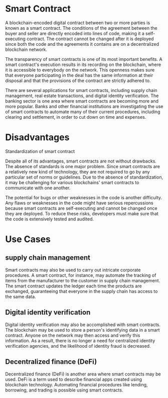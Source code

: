 # Smart Contract

A blockchain-encoded digital contract between two or more parties is known as a smart contract. The conditions of the agreement between the buyer and seller are directly encoded into lines of code, making it a self-executing contract. The contract cannot be changed after it is deployed since both the code and the agreements it contains are on a decentralized blockchain network.

The transparency of smart contracts is one of its most important benefits. A smart contract's execution results in its recording on the blockchain, where it is accessible to everybody on the network. This openness makes sure that everyone participating in the deal has the same information at their disposal and that the provisions of the contract are strictly adhered to.

There are several applications for smart contracts, including supply chain management, real estate transactions, and digital identity verification. The banking sector is one area where smart contracts are becoming more and more popular. Banks and other financial institutions are investigating the use of smart contracts to automate many of their current procedures, including clearing and settlement, in order to cut down on time and expenses.

# Disadvantages

Standardization of smart contract

Despite all of its advantages, smart contracts are not without drawbacks. The absence of standards is one major problem. Since smart contracts are a relatively new kind of technology, they are not required to go by any particular set of norms or guidelines. Due to the absence of standardization, it may be challenging for various blockchains' smart contracts to communicate with one another.

The potential for bugs or other weaknesses in the code is another difficulty. Any flaws or weaknesses in the code might have serious repercussions because smart contracts are self-executing and cannot be changed once they are deployed. To reduce these risks, developers must make sure that the code is extensively tested and audited.

# Use Cases

## supply chain management

Smart contracts may also be used to carry out intricate corporate procedures. A smart contract, for instance, may automate the tracking of items from the manufacturer to the customer in supply chain management. The smart contract updates the ledger each time the products are exchanged, guaranteeing that everyone in the supply chain has access to the same data.

## Digital identity verification

Digital identity verification may also be accomplished with smart contracts. The blockchain may be used to store a person's identifying data in a smart contract. Anyone on the network may then access and verify this information. As a result, there is no longer a need for centralized identity verification agencies, and the likelihood of identity fraud is decreased.

## Decentralized finance (DeFi)

Decentralized finance (DeFi) is another area where smart contracts may be used. DeFi is a term used to describe financial apps created using blockchain technology. Automating financial procedures like lending, borrowing, and trading is possible using smart contracts.